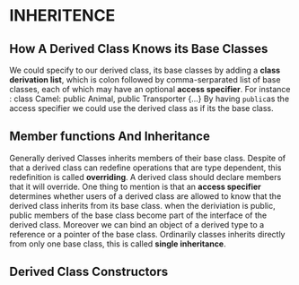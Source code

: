 # INHERITENCE
<!-- intro to be added here -->


## How A Derived Class Knows its Base Classes
We could specify to our derived class, its base classes by adding a **class derivation list**, which is colon followed by comma-serparated list of base classes, each of which may have an optional **access specifier**. For instance :
    class Camel: public Animal, public Transporter {...}
By having `public`as the access specifier we could use the derived class as if its the base class.

## Member functions And Inheritance
Generally derived Classes inherits members of their base class. Despite of that a derived class can redefine operations that are type dependent, this redefinition is called **overriding**.
A derived class should declare members that it will override.
One thing to mention is that an **access specifier** determines whether users of a derived class are allowed to know that the derived class inherits from its base class.
when the deriviation is public, public members of the base class become part of the interface of the derived class. Moreover we can bind an object of a derived type to a reference or a pointer of the base class. Ordinarily classes inherits directly from only one base class, this is called **single inheritance**.

## Derived Class Constructors

